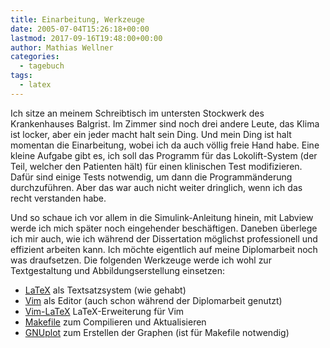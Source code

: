 ```yaml
---
title: Einarbeitung, Werkzeuge
date: 2005-07-04T15:26:18+00:00
lastmod: 2017-09-16T19:48:00+00:00
author: Mathias Wellner
categories:
  - tagebuch
tags:
  - latex
---
```

Ich sitze an meinem Schreibtisch im untersten Stockwerk des Krankenhauses Balgrist. Im Zimmer sind noch drei andere Leute, das Klima ist locker, aber ein jeder macht halt sein Ding. Und mein Ding ist halt momentan die Einarbeitung, wobei ich da auch völlig freie Hand habe. Eine kleine Aufgabe gibt es, ich soll das Programm für das Lokolift-System (der Teil, welcher den Patienten hält) für einen klinischen Test modifizieren. Dafür sind einige Tests notwendig, um dann die Programmänderung durchzuführen. Aber das war auch nicht weiter dringlich, wenn ich das recht verstanden habe.

Und so schaue ich vor allem in die Simulink-Anleitung hinein, mit Labview werde ich mich später noch eingehender beschäftigen. Daneben überlege ich mir auch, wie ich während der Dissertation möglichst professionell und effizient arbeiten kann. Ich möchte eigentlich auf meine Diplomarbeit noch was draufsetzen. Die folgenden Werkzeuge werde ich wohl zur Textgestaltung und Abbildungserstellung einsetzen:

  * [LaTeX](https://de.wikipedia.org/wiki/LaTeX) als Textsatzsystem (wie gehabt)
  * [Vim](http://www.vim.org) als Editor (auch schon während der Diplomarbeit genutzt)
  * [Vim-LaTeX](http://vim-latex.sourceforge.net) LaTeX-Erweiterung für Vim
  * [Makefile](http://www.gnu.org/software/make/) zum Compilieren und Aktualisieren
  * [GNUplot](http://www.gnuplot.info) zum Erstellen der Graphen (ist für Makefile notwendig)